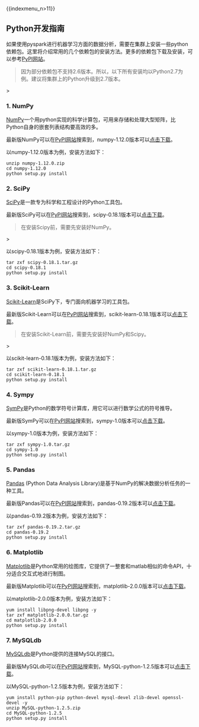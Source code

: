 {{indexmenu_n>11}}

## Python开发指南

如果使用pyspark进行机器学习方面的数据分析，需要在集群上安装一些python依赖包。这里将介绍常用的几个依赖包的安装方法。更多的依赖包下载及安装，可以参考[PyPI网站](https://pypi.python.org)。

> 因为部分依赖包不支持2.6版本。所以，以下所有安装均以Python2.7为例。建议将集群上的Python升级到2.7版本。

\>

### 1\. NumPy

[NumPy](http://www.numpy.org/)一个用python实现的科学计算包，可用来存储和处理大型矩阵，比Python自身的嵌套列表结构要高效的多。

最新版NumPy可以在[PyPI网站](https://pypi.python.org/pypi?%3Aaction=search&term=numpy&submit=search)搜索到，numpy-1.12.0版本可以[点击下载](http://uhadoop-new.ufile.ucloud.com.cn/python/numpy-1.12.0.zip)。

以numpy-1.12.0版本为例，安装方法如下：

```
unzip numpy-1.12.0.zip
cd numpy-1.12.0
python setup.py install
```

### 2\. SciPy

[SciPy](https://www.scipy.org/)是一款专为科学和工程设计的Python工具包。

最新版SciPy可以在[PyPI网站](https://pypi.python.org/pypi?%3Aaction=search&term=scipy&submit=search)搜索到，scipy-0.18.1版本可以[点击下载](http://uhadoop-new.ufile.ucloud.com.cn/python/scipy-0.18.1.tar.gz)。

> 在安装Scipy前，需要先安装好NumPy。

\>

以scipy-0.18.1版本为例，安装方法如下：

```
tar zxf scipy-0.18.1.tar.gz
cd scipy-0.18.1
python setup.py install
```

### 3\. Scikit-Learn

[Scikit-Learn](http://scikit-learn.org/)是SciPy下，专门面向机器学习的工具包。

最新版Scikit-Learn可以在[PyPI网站](https://pypi.python.org/pypi?%3Aaction=search&term=scikit-learn&submit=search)搜索到，scikit-learn-0.18.1版本可以[点击下载](http://uhadoop-new.ufile.ucloud.com.cn/python/scikit-learn-0.18.1.tar.gz)。

> 在安装Scikit-Learn前，需要先安装好NumPy和Scipy。

\>

以scikit-learn-0.18.1版本为例，安装方法如下：

```
tar zxf scikit-learn-0.18.1.tar.gz
cd scikit-learn-0.18.1
python setup.py install
```

### 4\. Sympy

[SymPy](http://sympy.org/)是Python的数学符号计算库，用它可以进行数学公式的符号推导。

最新版SymPy可以在[PyPI网站](https://pypi.python.org/pypi?%3Aaction=search&term=sympy&submit=search)搜索到，sympy-1.0版本可以[点击下载](http://uhadoop-new.ufile.ucloud.com.cn/python/sympy-1.0.tar.gz)。

以sympy-1.0版本为例，安装方法如下：

```
tar zxf sympy-1.0.tar.gz
cd sympy-1.0
python setup.py install
```

### 5\. Pandas

[Pandas](http://pandas.pydata.org/) (Python Data Analysis
Library)是基于NumPy的解决数据分析任务的一种工具。

最新版Pandas可以在[PyPI网站](https://pypi.python.org/pypi?%3Aaction=search&term=pandas&submit=search)搜索到，pandas-0.19.2版本可以[点击下载](http://uhadoop-new.ufile.ucloud.com.cn/python/pandas-0.19.2.tar.gz)。

以pandas-0.19.2版本为例，安装方法如下：

```
tar zxf pandas-0.19.2.tar.gz
cd pandas-0.19.2
python setup.py install
```

### 6\. Matplotlib

[Matplotlib](http://matplotlib.org/)是Python常用的绘图库，它提供了一整套和matlab相似的命令API，十分适合交互式地进行制图。

最新版Matplotlib可以在[PyPI网站](https://pypi.python.org/pypi?%3Aaction=search&term=matplotlib&submit=search)搜索到，matplotlib-2.0.0版本可以[点击下载](http://uhadoop-new.ufile.ucloud.com.cn/python/matplotlib-2.0.0.tar.gz)。

以matplotlib-2.0.0版本为例，安装方法如下：

```
yum install libpng-devel libpng -y
tar zxf matplotlib-2.0.0.tar.gz
cd matplotlib-2.0.0
python setup.py install
```

### 7\. MySQLdb

[MySQLdb](https://pypi.python.org/pypi/MySQL-python/)是Python提供的连接MySQL的接口。

最新版MySQLdb可以在[PyPI网站](https://pypi.python.org/pypi/MySQL-python/)搜索到，MySQL-python-1.2.5版本可以[点击下载](http://uhadoop-new.ufile.ucloud.com.cn/python/MySQL-python-1.2.5.zip)。

以MySQL-python-1.2.5版本为例，安装方法如下：

```
yum install python-pip python-devel mysql-devel zlib-devel openssl-devel -y
unzip MySQL-python-1.2.5.zip
cd MySQL-python-1.2.5
python setup.py install
```

